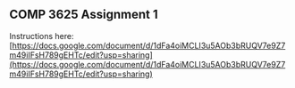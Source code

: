 ## COMP 3625 Assignment 1

Instructions here: [https://docs.google.com/document/d/1dFa4oiMCLI3u5AOb3bRUQV7e9Z7m49iIFsH789gEHTc/edit?usp=sharing](https://docs.google.com/document/d/1dFa4oiMCLI3u5AOb3bRUQV7e9Z7m49iIFsH789gEHTc/edit?usp=sharing)
